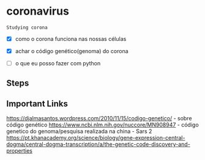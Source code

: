 # coronavirus
	Studying corona


- [x] como o corona funciona nas nossas células
- [x] achar o código genético(genoma) do corona
- [ ] o que eu posso fazer com python


## Steps




## Important Links

https://djalmasantos.wordpress.com/2010/11/15/codigo-genetico/ - sobre código genético
https://www.ncbi.nlm.nih.gov/nuccore/MN908947 - código genetico do genoma/pesquisa realizada na china - Sars 2
https://pt.khanacademy.org/science/biology/gene-expression-central-dogma/central-dogma-transcription/a/the-genetic-code-discovery-and-properties

